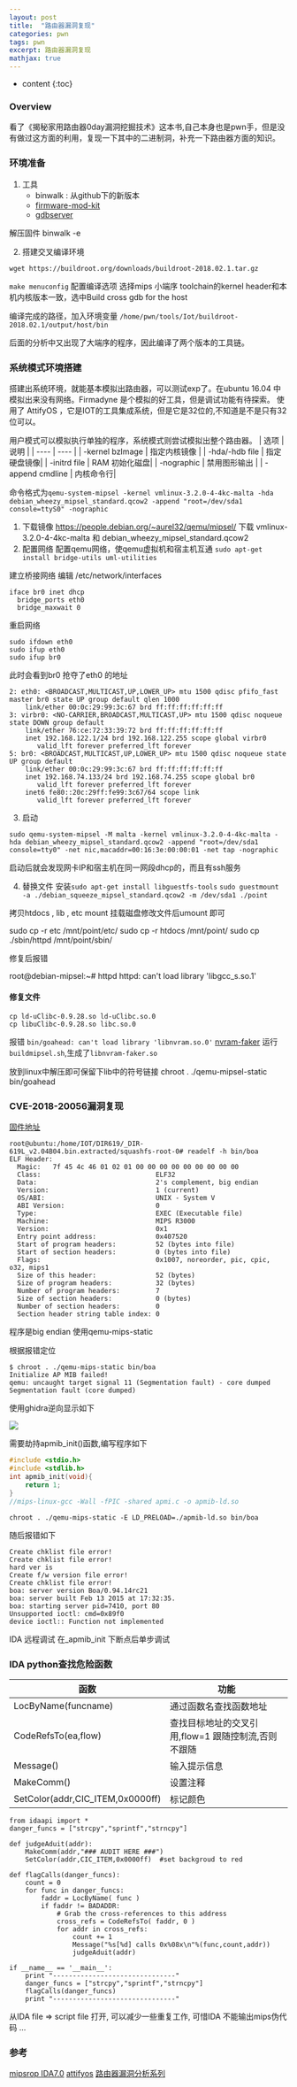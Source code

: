 ```yaml
---
layout: post
title:  "路由器漏洞复现"
categories: pwn
tags: pwn 
excerpt: 路由器漏洞复现
mathjax: true
---
```


* content
{:toc}

### Overview
看了《揭秘家用路由器0day漏洞挖掘技术》这本书,自己本身也是pwn手，但是没有做过这方面的利用，复现一下其中的二进制洞，补充一下路由器方面的知识。

### 环境准备

1. 工具
    * binwalk : 从github下的新版本
    * [firmware-mod-kit](https://github.com/rampageX/firmware-mod-kit)
    * [gdbserver](https://github.com/rapid7/embedded-tools/tree/master/binaries/gdbserver)

解压固件
binwalk -e 

2. 搭建交叉编译环境

`wget https://buildroot.org/downloads/buildroot-2018.02.1.tar.gz`

`make menuconfig` 配置编译选项
选择mips 小端序
toolchain的kernel header和本机内核版本一致，选中Build cross gdb for the host 

编译完成的路径，加入环境变量
`/home/pwn/tools/Iot/buildroot-2018.02.1/output/host/bin`

后面的分析中又出现了大端序的程序，因此编译了两个版本的工具链。

### 系统模式环境搭建 

搭建出系统环境，就能基本模拟出路由器，可以测试exp了。在ubuntu 16.04 中 模拟出来没有网络。Firmadyne 是个模拟的好工具，但是调试功能有待探索。
使用了 AttifyOS ，它是IOT的工具集成系统，但是它是32位的,不知道是不是只有32位可以。

用户模式可以模拟执行单独的程序，系统模式则尝试模拟出整个路由器。
| 选项 | 说明 |
| ---- | ---- |
| -kernel bzImage | 指定内核镜像  |
| -hda/-hdb file | 指定硬盘镜像|
| -initrd file | RAM 初始化磁盘|
| -nographic | 禁用图形输出 |
| -append cmdline | 内核命令行|

命令格式为`qemu-system-mipsel -kernel vmlinux-3.2.0-4-4kc-malta -hda debian_wheezy_mipsel_standard.qcow2 -append "root=/dev/sda1 console=ttyS0" -nographic `

1. 下载镜像
https://people.debian.org/~aurel32/qemu/mipsel/ 下载 vmlinux-3.2.0-4-4kc-malta 和 debian_wheezy_mipsel_standard.qcow2 
2. 配置网络
配置qemu网络，使qemu虚拟机和宿主机互通
`sudo apt-get install bridge-utils uml-utilities` 

建立桥接网络
编辑 /etc/network/interfaces 
```
iface br0 inet dhcp
  bridge_ports eth0
  bridge_maxwait 0
```
重启网络
```
sudo ifdown eth0
sudo ifup eth0
sudo ifup br0
```
此时会看到br0 抢夺了eth0 的地址
```
2: eth0: <BROADCAST,MULTICAST,UP,LOWER_UP> mtu 1500 qdisc pfifo_fast master br0 state UP group default qlen 1000
    link/ether 00:0c:29:99:3c:67 brd ff:ff:ff:ff:ff:ff
3: virbr0: <NO-CARRIER,BROADCAST,MULTICAST,UP> mtu 1500 qdisc noqueue state DOWN group default
    link/ether 76:ce:72:33:39:72 brd ff:ff:ff:ff:ff:ff
    inet 192.168.122.1/24 brd 192.168.122.255 scope global virbr0
       valid_lft forever preferred_lft forever
5: br0: <BROADCAST,MULTICAST,UP,LOWER_UP> mtu 1500 qdisc noqueue state UP group default
    link/ether 00:0c:29:99:3c:67 brd ff:ff:ff:ff:ff:ff
    inet 192.168.74.133/24 brd 192.168.74.255 scope global br0
       valid_lft forever preferred_lft forever
    inet6 fe80::20c:29ff:fe99:3c67/64 scope link
       valid_lft forever preferred_lft forever
```

3. 启动

`sudo qemu-system-mipsel -M malta -kernel vmlinux-3.2.0-4-4kc-malta -hda debian_wheezy_mipsel_standard.qcow2 -append "root=/dev/sda1 console=tty0" -net nic,macaddr=00:16:3e:00:00:01 -net tap -nographic`

启动后就会发现网卡IP和宿主机在同一网段dhcp的，而且有ssh服务

4. 替换文件
安装`sudo apt-get install libguestfs-tools`
`sudo guestmount  -a ./debian_squeeze_mipsel_standard.qcow2 -m /dev/sda1 ./point`

拷贝htdocs , lib , etc
mount 挂载磁盘修改文件后umount 即可

sudo cp -r etc /mnt/point/etc/
sudo cp -r htdocs /mnt/point/
sudo cp ./sbin/httpd /mnt/point/sbin/


修复后报错 

root@debian-mipsel:~# httpd
httpd: can't load library 'libgcc_s.so.1'


#### 修复文件

```
cp ld-uClibc-0.9.28.so ld-uClibc.so.0
cp libuClibc-0.9.28.so libc.so.0
```

报错
`bin/goahead: can't load library 'libnvram.so.0'`
[nvram-faker](https://github.com/zcutlip/nvram-faker)
运行`buildmipsel.sh`,生成了`libnvram-faker.so`


放到linux中解压即可保留下lib中的符号链接
chroot . ./qemu-mipsel-static bin/goahead


### CVE-2018-20056漏洞复现

[固件地址](ftp://ftp2.dlink.com/PRODUCTS/DIR-619L/REVB/DIR-619L_REVB_FIRMWARE_v2.04B04.zip)

```
root@ubuntu:/home/IOT/DIR619/_DIR-619L_v2.04B04.bin.extracted/squashfs-root-0# readelf -h bin/boa
ELF Header:
  Magic:   7f 45 4c 46 01 02 01 00 00 00 00 00 00 00 00 00
  Class:                             ELF32
  Data:                              2's complement, big endian
  Version:                           1 (current)
  OS/ABI:                            UNIX - System V
  ABI Version:                       0
  Type:                              EXEC (Executable file)
  Machine:                           MIPS R3000
  Version:                           0x1
  Entry point address:               0x407520
  Start of program headers:          52 (bytes into file)
  Start of section headers:          0 (bytes into file)
  Flags:                             0x1007, noreorder, pic, cpic, o32, mips1
  Size of this header:               52 (bytes)
  Size of program headers:           32 (bytes)
  Number of program headers:         7
  Size of section headers:           0 (bytes)
  Number of section headers:         0
  Section header string table index: 0
```
程序是big endian 使用qemu-mips-static 

根据报错定位
```
$ chroot . ./qemu-mips-static bin/boa
Initialize AP MIB failed!
qemu: uncaught target signal 11 (Segmentation fault) - core dumped
Segmentation fault (core dumped)
```
使用ghidra逆向显示如下

![](IMG/2019-11-29-router_begin/init.png)

需要劫持apmib_init()函数,编写程序如下

```c
#include <stdio.h>
#include <stdlib.h>
int apmib_init(void){
    return 1;
}
//mips-linux-gcc -Wall -fPIC -shared apmi.c -o apmib-ld.so
```

`chroot . ./qemu-mips-static -E LD_PRELOAD=./apmib-ld.so bin/boa`

随后报错如下 
```
Create chklist file error!
Create chklist file error!
hard ver is
Create f/w version file error!
Create chklist file error!
boa: server version Boa/0.94.14rc21
boa: server built Feb 13 2015 at 17:32:35.
boa: starting server pid=7410, port 80
Unsupported ioctl: cmd=0x89f0
device ioctl:: Function not implemented
```
IDA 远程调试 在_apmib_init 下断点后单步调试


### IDA python查找危险函数

|函数|功能|
|---|---|
|LocByName(funcname) | 通过函数名查找函数地址|
|CodeRefsTo(ea,flow) | 查找目标地址的交叉引用,flow=1 跟随控制流,否则不跟随 |
|Message()  | 输入提示信息 |
|MakeComm() | 设置注释 |
|SetColor(addr,CIC_ITEM,0x0000ff) | 标记颜色 |

```
from idaapi import *
danger_funcs = ["strcpy","sprintf","strncpy"] 

def judgeAduit(addr):
    MakeComm(addr,"### AUDIT HERE ###")
    SetColor(addr,CIC_ITEM,0x0000ff)  #set backgroud to red

def flagCalls(danger_funcs):
    count = 0
    for func in danger_funcs:      
        faddr = LocByName( func )     
        if faddr != BADADDR: 
            # Grab the cross-references to this address         
            cross_refs = CodeRefsTo( faddr, 0 )                       
            for addr in cross_refs:
                count += 1
                Message("%s[%d] calls 0x%08x\n"%(func,count,addr))
                judgeAduit(addr)
                
if __name__ == '__main__':
    print "-------------------------------"
    danger_funcs = ["strcpy","sprintf","strncpy"] 
    flagCalls(danger_funcs)
    print "-------------------------------"
```
从IDA file => script file 打开, 可以减少一些重复工作, 可惜IDA 不能输出mips伪代码 ... 

#### 
### 参考

[mipsrop IDA7.0](https://github.com/Iolop/ida7.0Plugin)
[attifyos](https://github.com/adi0x90/attifyos)
[路由器漏洞分析系列](https://xz.aliyun.com/t/5699)


